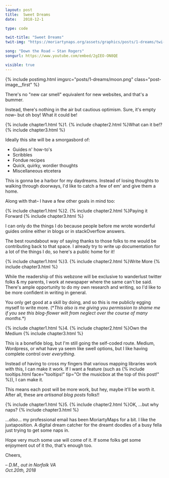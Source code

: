 ```yaml
---
layout: post
title:  Sweet Dreams
date:   2018-12-1

type: code

twit-title: "Sweet Dreams"
twit-img: "https://moriartynaps.org/assets/graphics/posts/1-dreams/twi-img.png"

song: "Down the Road – Stan Rogers"
songurl: https://www.youtube.com/embed/2gIEO-ON8QE

visible: true
---
```


{% include postimg.html imgsrc="posts/1-dreams/moon.png" class="post-image__first" %}

There's no "new car smell" equivalent for new websites, and that's a bummer.

Instead, there's nothing in the air but cautious optimism. Sure, it's empty now– but oh boy! What it could be!

{% include chapter1.html %}1.
{% include chapter2.html %}What can it be!?
{% include chapter3.html %}

Ideally this site will be a smorgasbord of:

- Guides n' how-to's
- Scribbles
- Fondue recipes
- Quick, quirky, wordier thoughts
- Miscellaneous etcetera

This is gonna be a harbor for my daydreams. Instead of losing thoughts to walking through doorways, I'd like to catch a few of em' and give them a home.

Along with that– I have a few other goals in mind too:

{% include chapter1.html %}2.
{% include chapter2.html %}Paying it Forward
{% include chapter3.html %}

I can only do the things I do because people before me wrote wonderful guides online either in blogs or in stackOverflow answers. 

The best roundabout way of saying thanks to those folks to me would be contributing back to that space. I already try to write up documentation for a lot of the things I do, so here's a public home for it!

{% include chapter1.html %}3.
{% include chapter2.html %}Write More
{% include chapter3.html %}

While the readership of this webzone will be exclusive to wanderlust twitter folks & my parents, I work at newspaper where the same can't be said. There's ample opportunity to do my own research and writing, so I'd like to be more confident in writing in general.

You only get good at a skill by doing, and so this is me publicly egging myself to write more. (\*_This also is me giving you permission to shame me if you see this blog-flower wilt from neglect over the course of many months._\*)

{% include chapter1.html %}4.
{% include chapter2.html %}Own the Medium
{% include chapter3.html %}

This is a bonefide blog, but I'm still going the self-coded route. Medium, Wordpress, or what have ya seem like swell options, but I like having complete control over _everything_.

Instead of having to cross my fingers that various mapping libraries work with this, I can make it work. If I want a feature (such as {% include tooltips.html face="tooltips!" tip="Or the musicbox at the top of this post!" %}), I can make it.

This means each post will be more work, but hey, maybe it'll be worth it. After all, these are _artisanal blog posts_ folks!!

{% include chapter1.html %}5.
{% include chapter2.html %}OK, ...but why naps?
{% include chapter3.html %}

..._also_... my professional email has been MoriartyMaps for a bit. I like the juxtaposition. A digital dream catcher for the dreamt doodles of a busy fella just trying to get some naps in.

Hope very much some use will come of it. If some folks get some enjoyment out of it tho, that's enough too.

Cheers,

<i>– D.M., out in Norfolk VA<br>
<span class="post-date">Oct.20th, 2018</span></i>
